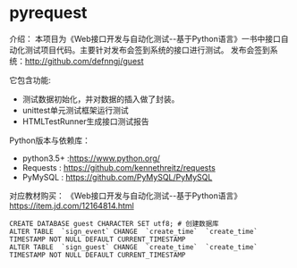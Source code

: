 # pyrequest

介绍：
  本项目为《Web接口开发与自动化测试--基于Python语言》一书中接口自动化测试项目代码。主要针对发布会签到系统的接口进行测试。
  发布会签到系统：http://github.com/defnngj/guest

  它包含功能:
  * 测试数据初始化，并对数据的插入做了封装。
  * unittest单元测试框架运行测试
  * HTMLTestRunner生成接口测试报告


Python版本与依赖库：
  * python3.5+ :https://www.python.org/
  * Requests : https://github.com/kennethreitz/requests
  * PyMySQL : https://github.com/PyMySQL/PyMySQL

对应教材购买：
  《Web接口开发与自动化测试--基于Python语言》https://item.jd.com/12164814.html


```MySQL
CREATE DATABASE guest CHARACTER SET utf8; # 创建数据库
ALTER TABLE  `sign_event` CHANGE  `create_time`  `create_time` TIMESTAMP NOT NULL DEFAULT CURRENT_TIMESTAMP
ALTER TABLE  `sign_guest` CHANGE  `create_time`  `create_time` TIMESTAMP NOT NULL DEFAULT CURRENT_TIMESTAMP
```
